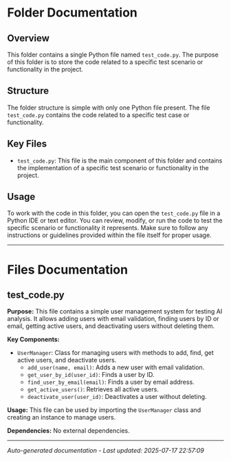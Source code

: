 # Folder Documentation

## Overview
This folder contains a single Python file named `test_code.py`. The purpose of this folder is to store the code related to a specific test scenario or functionality in the project.

## Structure
The folder structure is simple with only one Python file present. The file `test_code.py` contains the code related to a specific test case or functionality.

## Key Files
- `test_code.py`: This file is the main component of this folder and contains the implementation of a specific test scenario or functionality in the project.

## Usage
To work with the code in this folder, you can open the `test_code.py` file in a Python IDE or text editor. You can review, modify, or run the code to test the specific scenario or functionality it represents. Make sure to follow any instructions or guidelines provided within the file itself for proper usage.

---

# Files Documentation

## test_code.py

**Purpose:** This file contains a simple user management system for testing AI analysis. It allows adding users with email validation, finding users by ID or email, getting active users, and deactivating users without deleting them.

**Key Components:**
- `UserManager`: Class for managing users with methods to add, find, get active users, and deactivate users.
  - `add_user(name, email)`: Adds a new user with email validation.
  - `get_user_by_id(user_id)`: Finds a user by ID.
  - `find_user_by_email(email)`: Finds a user by email address.
  - `get_active_users()`: Retrieves all active users.
  - `deactivate_user(user_id)`: Deactivates a user without deleting.
  
**Usage:** This file can be used by importing the `UserManager` class and creating an instance to manage users.

**Dependencies:** No external dependencies.

---
*Auto-generated documentation - Last updated: 2025-07-17 22:57:09*
